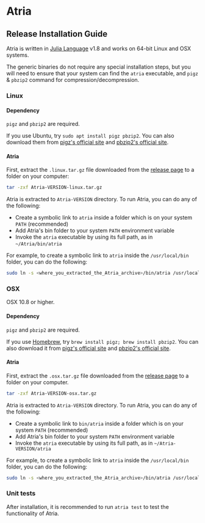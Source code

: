 # Atria

## Release Installation Guide

Atria is written in [Julia Language](https://julialang.org/) v1.8 and works on 64-bit Linux and OSX systems.

The generic binaries do not require any special installation steps, but you will need to ensure that your system can find the `atria` executable, and `pigz` & `pbzip2` command for compression/decompression.

### Linux


#### Dependency

`pigz` and `pbzip2` are required.

If you use Ubuntu, try `sudo apt install pigz pbzip2`. You can also download them from [pigz's official site](https://zlib.net/pigz/) and [pbzip2's official site](http://compression.ca/pbzip2/).

#### Atria

First, extract the `.linux.tar.gz` file downloaded from the [release page](https://github.com/cihga39871/Atria/releases/) to a folder on your computer:

```bash
tar -zxf Atria-VERSION-linux.tar.gz
```

Atria is extracted to `Atria-VERSION` directory. To run Atria, you can do any of the following:

- Create a symbolic link to `atria` inside a folder which is on your system `PATH` (recommended)
- Add Atria's bin folder to your system `PATH` environment variable
- Invoke the `atria` executable by using its full path, as in `~/Atria/bin/atria`

For example, to create a symbolic link to `atria` inside the `/usr/local/bin` folder, you can do the following:

```bash
sudo ln -s <where_you_extracted_the_Atria_archive>/bin/atria /usr/local/bin/atria
```

### OSX

OSX 10.8 or higher.

#### Dependency

`pigz` and `pbzip2` are required.

If you use [Homebrew](https://brew.sh/), try `brew install pigz; brew install pbzip2`. You can also download it from [pigz's official site](https://zlib.net/pigz/) and [pbzip2's official site](http://compression.ca/pbzip2/).

#### Atria

First, extract the `.osx.tar.gz` file downloaded from the [release page](https://github.com/cihga39871/Atria/releases/) to a folder on your computer.

```bash
tar -zxf Atria-VERSION-osx.tar.gz
```

Atria is extracted to `Atria-VERSION` directory. To run Atria, you can do any of the following:

- Create a symbolic link to `bin/atria` inside a folder which is on your system `PATH` (recommended)
- Add Atria's bin folder to your system `PATH` environment variable
- Invoke the `atria` executable by using its full path, as in `~/Atria-VERSION/atria`

For example, to create a symbolic link to `atria` inside the `/usr/local/bin` folder, you can do the following:

```bash
sudo ln -s <where_you_extracted_the_Atria_archive>/bin/atria /usr/local/bin/atria
```

### Unit tests

After installation, it is recommended to run `atria test` to test the functionality of Atria.
